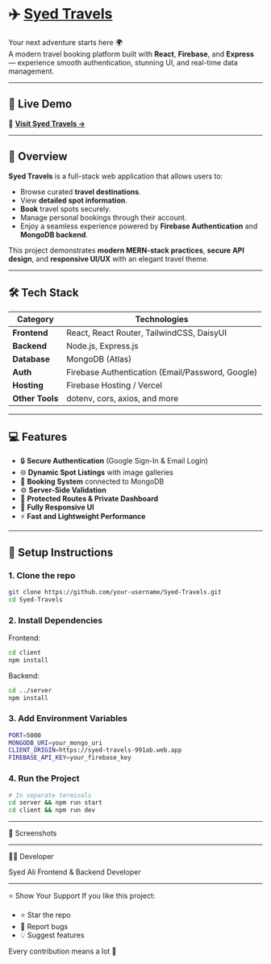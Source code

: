 # ✈️ [Syed Travels](https://syed-travels-991ab.web.app/)

Your next adventure starts here 🌍  
A modern travel booking platform built with **React**, **Firebase**, and **Express** — experience smooth authentication, stunning UI, and real-time data management.

---

## 🚀 Live Demo
🔗 **[Visit Syed Travels →](https://syed-travels-991ab.web.app/)**

---

## 🧭 Overview

**Syed Travels** is a full-stack web application that allows users to:
- Browse curated **travel destinations**.
- View **detailed spot information**.
- **Book** travel spots securely.
- Manage personal bookings through their account.
- Enjoy a seamless experience powered by **Firebase Authentication** and **MongoDB backend**.

This project demonstrates **modern MERN-stack practices**, **secure API design**, and **responsive UI/UX** with an elegant travel theme.

---

## 🛠️ Tech Stack

| Category | Technologies |
|-----------|---------------|
| **Frontend** | React, React Router, TailwindCSS, DaisyUI |
| **Backend** | Node.js, Express.js |
| **Database** | MongoDB (Atlas) |
| **Auth** | Firebase Authentication (Email/Password, Google) |
| **Hosting** | Firebase Hosting / Vercel |
| **Other Tools** | dotenv, cors, axios, and more |

---

## 💻 Features

- 🔒 **Secure Authentication** (Google Sign-In & Email Login)
- 🌐 **Dynamic Spot Listings** with image galleries
- 📅 **Booking System** connected to MongoDB
- ⚙️ **Server-Side Validation**
- 🧩 **Protected Routes & Private Dashboard**
- 📱 **Fully Responsive UI**
- ⚡ **Fast and Lightweight Performance**

---

## 🔧 Setup Instructions

### 1. Clone the repo
```bash
git clone https://github.com/your-username/Syed-Travels.git
cd Syed-Travels
```

### 2. Install Dependencies
Frontend:
```bash
cd client
npm install
```

Backend:
```bash
cd ../server
npm install
```

### 3. Add Environment Variables
```bash
PORT=5000
MONGODB_URI=your_mongo_uri
CLIENT_ORIGIN=https://syed-travels-991ab.web.app
FIREBASE_API_KEY=your_firebase_key
```

### 4. Run the Project
```bash
# In separate terminals
cd server && npm run start
cd client && npm run dev
```
---

📸 Screenshots

---

🧑‍💻 Developer

Syed Ali 
Frontend & Backend Developer

---

⭐ Show Your Support
If you like this project:
- ⭐ Star the repo
- 🐛 Report bugs
- 💡 Suggest features

Every contribution means a lot 🙌
